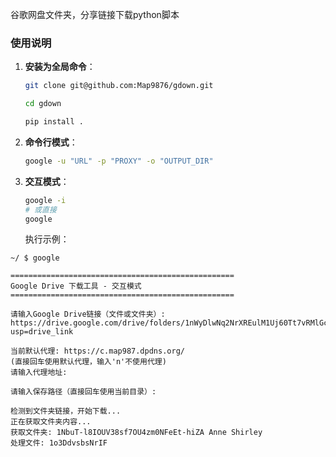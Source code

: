 谷歌网盘文件夹，分享链接下载python脚本

### 使用说明

1. **安装为全局命令**：
   ```bash
   git clone git@github.com:Map9876/gdown.git

   cd gdown
   
   pip install .
   ```

2. **命令行模式**：
   ```bash
   google -u "URL" -p "PROXY" -o "OUTPUT_DIR"
   ```

3. **交互模式**：
   ```bash
   google -i
   # 或直接
   google
   ```

   执行示例：

```
~/ $ google

==================================================
Google Drive 下载工具 - 交互模式
==================================================

请输入Google Drive链接（文件或文件夹）: https://drive.google.com/drive/folders/1nWyDlwNq2NrXREulM1Uj60Tt7vRMlGce?usp=drive_link

当前默认代理: https://c.map987.dpdns.org/
(直接回车使用默认代理，输入'n'不使用代理)
请输入代理地址:

请输入保存路径（直接回车使用当前目录）:

检测到文件夹链接，开始下载...
正在获取文件夹内容...
获取文件夹: 1NbuT-l8IOUV38sf7OU4zm0NFeEt-hiZA Anne Shirley
处理文件: 1o3DdvsbsNrIF
```
